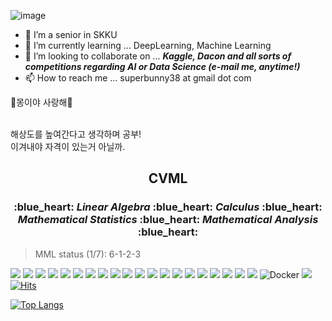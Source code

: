 ![image](https://user-images.githubusercontent.com/48243487/147347475-8fa77723-5df2-4488-ba01-863b1ea9ae06.png)

- 👀 I’m a senior in SKKU
- 🌱 I’m currently learning ... DeepLearning, Machine Learning
- 💞️ I’m looking to collaborate on ... ***Kaggle, Dacon and all sorts of competitions regarding AI or Data Science (e-mail me, anytime!)***
- 📫 How to reach me ... superbunny38 at gmail dot com

💞️몽이야 사랑해💞️

<br>
해상도를 높여간다고 생각하며 공부!
<br>
이겨내야 자격이 있는거 아닐까.


<h2 align="center"> <strong>CVML</strong> </h2>
<h3 align="center">
:blue_heart: <strong><em>Linear Algebra</em></strong>
:blue_heart: <strong><em>Calculus</em></strong>
:blue_heart: <strong><em>Mathematical Statistics</em></strong>
:blue_heart: <strong><em>Mathematical Analysis</em></strong> :blue_heart:
</h3>

> MML status (1/7): 6-1-2-3

<!---
superbunny38/superbunny38 is a ✨ special ✨ repository because its `README.md` (this file) appears on your GitHub profile.
You can click the Preview link to take a look at your changes.
--->

<img src="https://img.shields.io/badge/TensorFlow-FF6F00?style=for-the-badge&logo=tensorflow&logoColor=white" /> <img src="https://img.shields.io/badge/C-00599C?style=for-the-badge&logo=c&logoColor=white" /> <img src="https://img.shields.io/badge/C%2B%2B-00599C?style=for-the-badge&logo=c%2B%2B&logoColor=white" />
<img src="https://img.shields.io/badge/HTML5-E34F26?style=for-the-badge&logo=html5&logoColor=white" />
<img src="https://img.shields.io/badge/Keras-D00000?style=for-the-badge&logo=Keras&logoColor=whit" />
<img src="https://img.shields.io/badge/LaTeX-47A141?style=for-the-badge&logo=LaTeX&logoColor=white" />
<img src="https://img.shields.io/badge/Numpy-777BB4?style=for-the-badge&logo=numpy&logoColor=white" />
<img src="https://img.shields.io/badge/Pandas-2C2D72?style=for-the-badge&logo=pandas&logoColor=white" />
<img src="https://img.shields.io/badge/Python-FFD43B?style=for-the-badge&logo=python&logoColor=blue" />
<img src="https://img.shields.io/badge/PyTorch-EE4C2C?style=for-the-badge&logo=PyTorch&logoColor=white" />
<img src="https://img.shields.io/badge/R-276DC3?style=for-the-badge&logo=r&logoColor=white" />
<img src="https://img.shields.io/badge/scikit_learn-F7931E?style=for-the-badge&logo=scikit-learn&logoColor=white" />
<img src="https://img.shields.io/badge/Linux-FCC624?style=for-the-badge&logo=linux&logoColor=black" />
<img src="https://img.shields.io/badge/Ubuntu-E95420?style=for-the-badge&logo=ubuntu&logoColor=white" />
<img src="https://img.shields.io/badge/Windows-0078D6?style=for-the-badge&logo=windows&logoColor=white" />
<img src="https://img.shields.io/badge/Django-092E20?style=for-the-badge&logo=django&logoColor=green" />
<img src="https://img.shields.io/badge/Bootstrap-563D7C?style=for-the-badge&logo=bootstrap&logoColor=white" />
<img src="https://img.shields.io/badge/CSS3-1572B6?style=for-the-badge&logo=css3&logoColor=white" />
<img src="https://img.shields.io/badge/MySQL-005C84?style=for-the-badge&logo=mysql&logoColor=white" />
<img src="https://img.shields.io/badge/git-F05032?style=for-the-badge&logo=git&logoColor=white" />
![Docker](https://img.shields.io/badge/docker-%230db7ed.svg?style=for-the-badge&logo=docker&logoColor=white)
![](https://komarev.com/ghpvc/?username=superbunny38&style=for-the-badge&&color=ff69b4)
[![Hits](https://hits.seeyoufarm.com/api/count/incr/badge.svg?url=https%3A%2F%2Fgithub.com%2Fsuperbunny38&count_bg=%23FFCAF5&title_bg=%23000000&icon=rabbitmq.svg&icon_color=%23FFFFFF&title=hits&edge_flat=true)](https://hits.seeyoufarm.com)



[![Top Langs](https://github-readme-stats.vercel.app/api/top-langs/?username=superbunny38&layout=compact)](https://github.com/anuraghazra/github-readme-stats)
